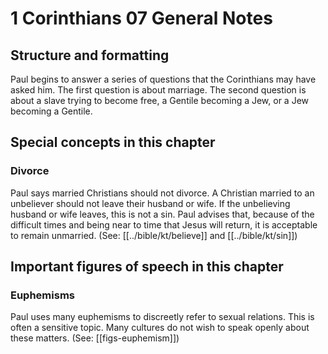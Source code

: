 # 1 Corinthians 07 General Notes
## Structure and formatting

Paul begins to answer a series of questions that the Corinthians may have asked him. The first question is about marriage. The second question is about a slave trying to become free, a Gentile becoming a Jew, or a Jew becoming a Gentile.

## Special concepts in this chapter

### Divorce
Paul says married Christians should not divorce. A Christian married to an unbeliever should not leave their husband or wife. If the unbelieving husband or wife leaves, this is not a sin. Paul advises that, because of the difficult times and being near to time that Jesus will return, it is acceptable to remain unmarried. (See: [[../bible/kt/believe]] and [[../bible/kt/sin]])

## Important figures of speech in this chapter

### Euphemisms
Paul uses many euphemisms to discreetly refer to sexual relations. This is often a sensitive topic. Many cultures do not wish to speak openly about these matters. (See: [[figs-euphemism]])